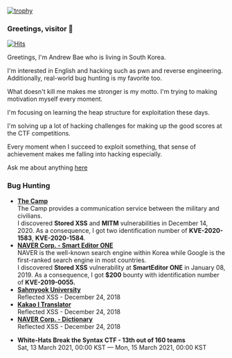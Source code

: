 [![trophy](https://github-profile-trophy.vercel.app/?username=andrewbae)](https://github.com/ryo-ma/github-profile-trophy)

### Greetings, visitor :wave:
[![Hits](https://hits.seeyoufarm.com/api/count/incr/badge.svg?url=https%3A%2F%2Fgithub.com%2Fandrewbae%2Fandrewbae&count_bg=%2379C83D&title_bg=%23555555&icon=&icon_color=%23FFFFFF&title=hits&edge_flat=false)](https://hits.seeyoufarm.com)  

Greetings, I'm Andrew Bae who is living in South Korea.  

I'm interested in English and hacking such as pwn and reverse engineering. Additionally, real-world bug hunting is my favorite too.

What doesn't kill me makes me stronger is my motto. I'm trying to making motivation myself every moment.

I'm focusing on learning the heap structure for exploitation these days.

I'm solving up a lot of hacking challenges for making up the good scores at the CTF competitions.

Every moment when I succeed to exploit something, that sense of achievement makes me falling into hacking especially.

Ask me about anything [here](https://github.com/andrewbae/andrewbae/issues)  

### Bug Hunting
* [**The Camp**](https://thecamp.or.kr)  
    The Camp provides a communication service between the military and civilians.    
    I discovered **Stored XSS** and **MITM** vulnerabilities in December 14, 2020. As a consequence, I got two identification number of **KVE-2020-1583**, **KVE-2020-1584**.  
* [**NAVER Corp. - Smart Editor ONE**](https://blog.naver.com)  
    NAVER is the well-known search engine within Korea while Google is the first-ranked search engine in most countries.  
    I discovered **Stored XSS** vulnerability at **SmartEditor ONE** in January 08, 2019. As a consequence, I got **$200** bounty with identification number of **KVE-2019-0055.**  
* [**Sahmyook University**](https://syu.ac.kr)  
    Reflected XSS - December 24, 2018  
* [**Kakao I Translator**](https://translate.kakao.com/)  
    Reflected XSS - December 24, 2018  
* [**NAVER Corp. - Dictionary**](https://dict.naver.com/)  
    Reflected XSS - December 24, 2018  

- **White-Hats Break the Syntax CTF - 13th out of 160 teams**  
	Sat, 13 March 2021, 00:00 KST — Mon, 15 March 2021, 00:00 KST
